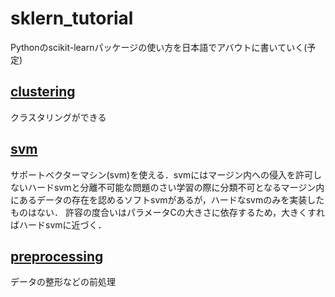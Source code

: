 # sklern_tutorial
Pythonのscikit-learnパッケージの使い方を日本語でアバウトに書いていく(予定)

## [clustering](clustering)
クラスタリングができる

## [svm](svm)
サポートベクターマシン(svm)を使える．svmにはマージン内への侵入を許可しないハードsvmと分離不可能な問題のさい学習の際に分類不可となるマージン内にあるデータの存在を認めるソフトsvmがあるが，ハードなsvmのみを実装したものはない．
許容の度合いはパラメータCの大きさに依存するため，大きくすればハードsvmに近づく．

## [preprocessing](preprocessing)
データの整形などの前処理
